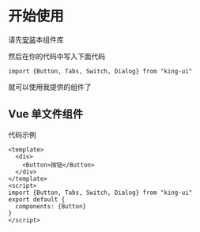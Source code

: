 # 开始使用
请先[安装](#/doc/install)本组件库

然后在你的代码中写入下面代码

```
import {Button, Tabs, Switch, Dialog} from "king-ui"
```

就可以使用我提供的组件了

## Vue 单文件组件

代码示例

```
<template>
  <div>
    <Button>按钮</Button>
  </div>
</template>
<script>
import {Button, Tabs, Switch, Dialog} from "king-ui"
export default {
  components: {Button}
}
</script>  
```